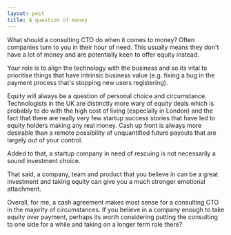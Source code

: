 ```yaml
---
layout: post
title: A question of money
---
```


What should a consulting CTO do when it comes to money? Often companies turn to you in their hour of need. This usually means they don't have a lot of money and are potentially keen to offer equity instead. 

Your role is to align the technology with the business and so its vital to prioritise things that have intrinsic business value (e.g. fixing a bug in the payment process that's stopping new users registering). 

Equity will always be a question of personal choice and circumstance. Technologists in the UK are distinctly more wary of equity deals which is probably to do with the high cost of living (especially in London) and the fact that there are really very few startup success stories that have led to equity holders making any real money. Cash up front is always more desirable than a remote possibility of unquantified future payouts that are largely out of your control.

Added to that, a startup company in need of rescuing is not necessarily a sound investment choice.

That said, a company, team and product that you believe in can be a great investment and taking equity can give you a much stronger emotional attachment. 

Overall, for me, a cash agreement makes most sense for a consulting CTO in the majority of circumstances. If you believe in a company enough to take equity over payment, perhaps its worth considering putting the consulting to one side for a while and taking on a longer term role there?
